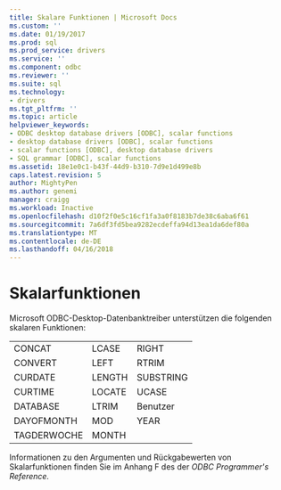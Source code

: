 ```yaml
---
title: Skalare Funktionen | Microsoft Docs
ms.custom: ''
ms.date: 01/19/2017
ms.prod: sql
ms.prod_service: drivers
ms.service: ''
ms.component: odbc
ms.reviewer: ''
ms.suite: sql
ms.technology:
- drivers
ms.tgt_pltfrm: ''
ms.topic: article
helpviewer_keywords:
- ODBC desktop database drivers [ODBC], scalar functions
- desktop database drivers [ODBC], scalar functions
- scalar functions [ODBC], desktop database drivers
- SQL grammar [ODBC], scalar functions
ms.assetid: 18e1e0c1-b43f-44d9-b310-7d9e1d499e8b
caps.latest.revision: 5
author: MightyPen
ms.author: genemi
manager: craigg
ms.workload: Inactive
ms.openlocfilehash: d10f2f0e5c16cf1fa3a0f8183b7de38c6aba6f61
ms.sourcegitcommit: 7a6df3fd5bea9282ecdeffa94d13ea1da6def80a
ms.translationtype: MT
ms.contentlocale: de-DE
ms.lasthandoff: 04/16/2018
---
```

# <a name="scalar-functions"></a>Skalarfunktionen
Microsoft ODBC-Desktop-Datenbanktreiber unterstützen die folgenden skalaren Funktionen:  
  
||||  
|-|-|-|  
|CONCAT|LCASE|RIGHT|  
|CONVERT|LEFT|RTRIM|  
|CURDATE|LENGTH|SUBSTRING|  
|CURTIME|LOCATE|UCASE|  
|DATABASE|LTRIM|Benutzer|  
|DAYOFMONTH|MOD|YEAR|  
|TAGDERWOCHE|MONTH||  
  
 Informationen zu den Argumenten und Rückgabewerten von Skalarfunktionen finden Sie im Anhang F des der *ODBC Programmer's Reference.*
